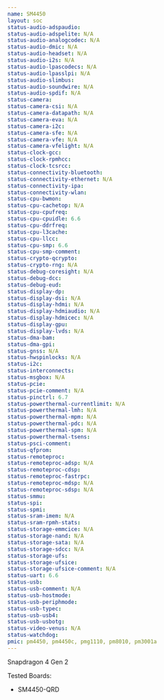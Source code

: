 ```yaml
---
name: SM4450
layout: soc
status-audio-adspaudio:
status-audio-adspelite: N/A
status-audio-analogcodec: N/A
status-audio-dmic: N/A
status-audio-headset: N/A
status-audio-i2s: N/A
status-audio-lpascodecs: N/A
status-audio-lpasslpi: N/A
status-audio-slimbus:
status-audio-soundwire: N/A
status-audio-spdif: N/A
status-camera:
status-camera-csi: N/A
status-camera-datapath: N/A
status-camera-eva: N/A
status-camera-i2c:
status-camera-sfe: N/A
status-camera-vfe: N/A
status-camera-vfelight: N/A
status-clock-gcc:
status-clock-rpmhcc:
status-clock-tcsrcc:
status-connectivity-bluetooth:
status-connectivity-ethernet: N/A
status-connectivity-ipa:
status-connectivity-wlan:
status-cpu-bwmon:
status-cpu-cachetop: N/A
status-cpu-cpufreq:
status-cpu-cpuidle: 6.6
status-cpu-ddrfreq:
status-cpu-l3cache:
status-cpu-llcc:
status-cpu-smp: 6.6
status-cpu-smp-comment:
status-crypto-qcrypto:
status-crypto-rng: N/A
status-debug-coresight: N/A
status-debug-dcc:
status-debug-eud:
status-display-dp:
status-display-dsi: N/A
status-display-hdmi: N/A
status-display-hdmiaudio: N/A
status-display-hdmicec: N/A
status-display-gpu:
status-display-lvds: N/A
status-dma-bam:
status-dma-gpi:
status-gnss: N/A
status-hwspinlocks: N/A
status-i2c:
status-interconnects:
status-msgbox: N/A
status-pcie:
status-pcie-comment: N/A
status-pinctrl: 6.7
status-powerthermal-currentlimit: N/A
status-powerthermal-lmh: N/A
status-powerthermal-mpm: N/A
status-powerthermal-pdc: N/A
status-powerthermal-spm: N/A
status-powerthermal-tsens:
status-psci-comment:
status-qfprom:
status-remoteproc:
status-remoteproc-adsp: N/A
status-remoteproc-cdsp:
status-remoteproc-fastrpc:
status-remoteproc-mdsp: N/A
status-remoteproc-sdsp: N/A
status-smmu:
status-spi:
status-spmi:
status-sram-imem: N/A
status-sram-rpmh-stats:
status-storage-emmcice: N/A
status-storage-nand: N/A
status-storage-sata: N/A
status-storage-sdcc: N/A
status-storage-ufs:
status-storage-ufsice:
status-storage-ufsice-comment: N/A
status-uart: 6.6
status-usb:
status-usb-comment: N/A
status-usb-hostmode:
status-usb-periphmode:
status-usb-typec:
status-usb-usb4:
status-usb-usbotg:
status-video-venus: N/A
status-watchdog:
pmic: pm4450, pm4450c, pmg1110, pm8010, pm3001a
---
```

Snapdragon 4 Gen 2

Tested Boards:
- SM4450-QRD
